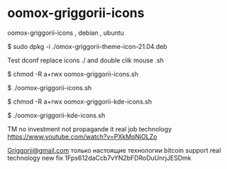 # oomox-griggorii-icons
oomox-griggorii-icons , debian , ubuntu

$ sudo dpkg -i ./omox-griggorii-theme-icon-21.04.deb

Test dconf replace icons ./ and double clik mouse .sh

$ chmod -R a+rwx oomox-griggorii-icons.sh

$ ./oomox-griggorii-icons.sh

$ chmod -R a+rwx oomox-griggorii-kde-icons.sh

$ ./oomox-griggorii-kde-icons.sh

TM no investment not propagande it real job technology https://www.youtube.com/watch?v=PXkMqNjOLZo 

Griggorii@gmail.com только настоящие технологии bitcoin support real technology new fix 1Fps612daCcb7vYN2bFDRoDuUnrjJESDmk
